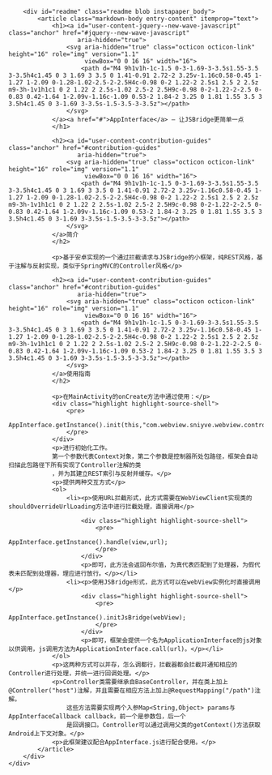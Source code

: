 <div class="container new-discussion-timeline experiment-repo-nav">
    <div class="repository-content">


        <div id="readme" class="readme blob instapaper_body">
            <article class="markdown-body entry-content" itemprop="text">
                <h1><a id="user-content-jquery--new-wave-javascript" class="anchor" href="#jquery--new-wave-javascript"
                       aria-hidden="true">
                    <svg aria-hidden="true" class="octicon octicon-link" height="16" role="img" version="1.1"
                         viewBox="0 0 16 16" width="16">
                        <path d="M4 9h1v1h-1c-1.5 0-3-1.69-3-3.5s1.55-3.5 3-3.5h4c1.45 0 3 1.69 3 3.5 0 1.41-0.91 2.72-2 3.25v-1.16c0.58-0.45 1-1.27 1-2.09 0-1.28-1.02-2.5-2-2.5H4c-0.98 0-2 1.22-2 2.5s1 2.5 2 2.5z m9-3h-1v1h1c1 0 2 1.22 2 2.5s-1.02 2.5-2 2.5H9c-0.98 0-2-1.22-2-2.5 0-0.83 0.42-1.64 1-2.09v-1.16c-1.09 0.53-2 1.84-2 3.25 0 1.81 1.55 3.5 3 3.5h4c1.45 0 3-1.69 3-3.5s-1.5-3.5-3-3.5z"></path>
                    </svg>
                </a><a href="#">AppInterface</a> — 让JSBridge更简单一点
                </h1>

                <h2><a id="user-content-contribution-guides" class="anchor" href="#contribution-guides"
                       aria-hidden="true">
                    <svg aria-hidden="true" class="octicon octicon-link" height="16" role="img" version="1.1"
                         viewBox="0 0 16 16" width="16">
                        <path d="M4 9h1v1h-1c-1.5 0-3-1.69-3-3.5s1.55-3.5 3-3.5h4c1.45 0 3 1.69 3 3.5 0 1.41-0.91 2.72-2 3.25v-1.16c0.58-0.45 1-1.27 1-2.09 0-1.28-1.02-2.5-2-2.5H4c-0.98 0-2 1.22-2 2.5s1 2.5 2 2.5z m9-3h-1v1h1c1 0 2 1.22 2 2.5s-1.02 2.5-2 2.5H9c-0.98 0-2-1.22-2-2.5 0-0.83 0.42-1.64 1-2.09v-1.16c-1.09 0.53-2 1.84-2 3.25 0 1.81 1.55 3.5 3 3.5h4c1.45 0 3-1.69 3-3.5s-1.5-3.5-3-3.5z"></path>
                    </svg>
                </a>简介
                </h2>

                <p>基于安卓实现的一个通过拦截请求与JSBridge的小框架，纯REST风格，基于注解与反射实现，类似于SpringMVC的Controller风格</p>

                <h2><a id="user-content-contribution-guides" class="anchor" href="#contribution-guides"
                       aria-hidden="true">
                    <svg aria-hidden="true" class="octicon octicon-link" height="16" role="img" version="1.1"
                         viewBox="0 0 16 16" width="16">
                        <path d="M4 9h1v1h-1c-1.5 0-3-1.69-3-3.5s1.55-3.5 3-3.5h4c1.45 0 3 1.69 3 3.5 0 1.41-0.91 2.72-2 3.25v-1.16c0.58-0.45 1-1.27 1-2.09 0-1.28-1.02-2.5-2-2.5H4c-0.98 0-2 1.22-2 2.5s1 2.5 2 2.5z m9-3h-1v1h1c1 0 2 1.22 2 2.5s-1.02 2.5-2 2.5H9c-0.98 0-2-1.22-2-2.5 0-0.83 0.42-1.64 1-2.09v-1.16c-1.09 0.53-2 1.84-2 3.25 0 1.81 1.55 3.5 3 3.5h4c1.45 0 3-1.69 3-3.5s-1.5-3.5-3-3.5z"></path>
                    </svg>
                </a>使用指南
                </h2>

                <p>在MainActivity的onCreate方法中通过使用：</p>
                <div class="highlight highlight-source-shell">
                    <pre>
                        AppInterface.getInstance().init(this,"com.webview.sniyve.webview.controllers");
                    </pre>
                </div>
                <p>进行初始化工作。
                第一个参数代表Context对象，第二个参数是控制器所处包路径，框架会自动扫描此包路径下所有实现了Controller注解的类
                ，并为其建立REST索引与反射并缓存。</p>
                <p>提供两种交互方式</p>
                <ol>
                    <li><p>使用URL拦截形式，此方式需要在WebViewClient实现类的shouldOverrideUrlLoading方法中进行拦截处理，直接调用</p>

                        <div class="highlight highlight-source-shell">
                            <pre>
                                AppInterface.getInstance().handle(view,url);
                            </pre>
                        </div>
                        <p>即可，此方法会返回布尔值，为真代表匹配到了处理器，为假代表未匹配到处理器，理应进行放行。</p></li>
                    <li><p>使用JSBridge形式，此方式可以在webView实例化时直接调用</p>
                        <div class="highlight highlight-source-shell">
                            <pre>
                                AppInterface.getInstance().initJsBridge(webView);
                            </pre>
                        </div>
                        <p>即可，框架会提供一个名为ApplicationInterface的js对象以供调用，js调用方法为ApplicationInterface.call(url)。</p></li>
                </ol>
                <p>这两种方式可以并存，怎么调都行，拦截器都会拦截并通知相应的Controller进行处理，并统一进行回调处理。</p>
                <p>Controller类需要继承自BaseController，并在类上加上@Controller("host")注解，并且需要在相应方法上加上@RequestMapping("/path")注解。
                    这些方法需要实现两个入参Map<String,Object> params与AppInterfaceCallback callback，前一个是参数包，后一个
                    是回调接口。Controller可以通过调用父类的getContext()方法获取Android上下文对象。</p>
                <p>此框架建议配合AppInterface.js进行配合使用。</p>
            </article>
        </div>
    </div>
</div>